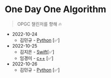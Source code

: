 # One Day One Algorithm
> OPGC 챌린저를 향해 🔥

* 2022-10-24
  * 김민규 - [Python](https://github.com/ODOA-Project/ODOA/pull/1) [✅]
* 2022-10-25
  * 김지은 - [Swift](https://github.com/ODOA-Project/ODOA/pull/3)[✅]
  * 임경미 - [c++](https://github.com/ODOA-Project/ODOA/pull/2) [✅]
* 2022-10-26
  * 김민규 - [Python](https://github.com/ODOA-Project/ODOA/pull/7) [✅]
